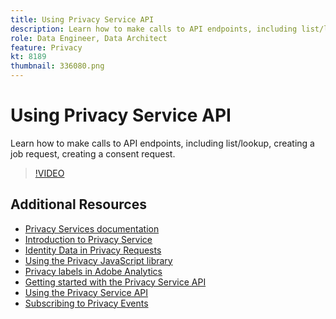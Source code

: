 ```yaml
---
title: Using Privacy Service API
description: Learn how to make calls to API endpoints, including list/lookup, creating a job request, creating a consent request.
role: Data Engineer, Data Architect
feature: Privacy
kt: 8189
thumbnail: 336080.png
---
```


# Using Privacy Service API

Learn how to make calls to API endpoints, including list/lookup, creating a job request, creating a consent request.

>[!VIDEO](https://video.tv.adobe.com/v/336080?quality=12&learn=on)

## Additional Resources

+ [Privacy Services documentation](https://experienceleague.adobe.com/docs/experience-platform/privacy/home.html)
+ [Introduction to Privacy Service](introduction-to-privacy-services.md)
+ [Identity Data in Privacy Requests](identity-data-in-privacy-requests.md)
+ [Using the Privacy JavaScript library](using-privacy-javascript-library.md)
+ [Privacy labels in Adobe Analytics](privacy-labels-in-adobe-analytics.md)
+ [Getting started with the Privacy Service API](getting-started-with-privacy-services-api.md)
+ [Using the Privacy Service API](using-the-privacy-service-api.md)
+ [Subscribing to Privacy Events](subscribe-to-privacy-events.md)